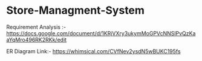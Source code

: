 # Store-Managment-System

Requirement Analysis :- https://docs.google.com/document/d/1KRjVXry3ukymMoGPVcNNSlPvQzKaaYqMro496RK2RKk/edit

ER Diagram Link:- https://whimsical.com/CVfNev2ysdN5wBUKC195fs

